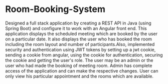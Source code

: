 # Room-Booking-System

Designed a full stack application by creating a REST API in Java (using Spring Boot) and configure it to work with an 
Angular front end. This application displays the scheduled meeting which are booked by the user on a particular date.
It also displays the user who has booked the room including the room layout and number of participants.Also, implemented
security and authentication using JWT tokens by setting up a jwt cookie, sending a cookie from angular, using the cookie for
authentication, securing the cookie and getting the user's role. The user may be an admin or the user who had made the booking 
of meeting room. Admin has complete access of the application and can make the respective changes. User can only view his
particular appointment and the rooms which are available.
